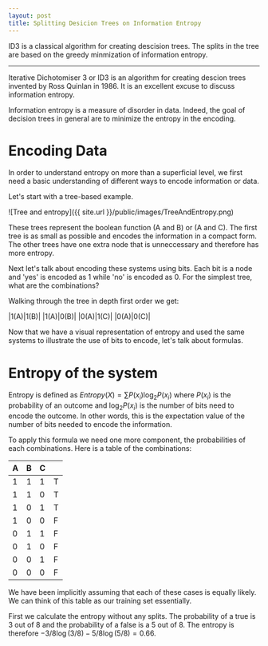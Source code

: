 ```yaml
---
layout: post
title: Splitting Desicion Trees on Information Entropy
---
```


ID3 is a classical algorithm for creating descision trees.  The splits in the tree are based on
the greedy minmization of information entropy.

-----


Iterative Dichotomiser 3 or ID3 is an algorithm for creating descion trees invented by Ross Quinlan
in 1986.  It is an excellent excuse to discuss information entropy.

Information entropy is a measure of disorder in data.  Indeed, the goal of decision trees in general are
to minimize the entropy in the encoding.  

# Encoding Data

In order to understand entropy on more than a superficial level, we first need a basic
understanding of different ways to encode information or data. 

Let's start with a tree-based example.  

![Tree and entropy]({{ site.url }}/public/images/TreeAndEntropy.png) 

These trees represent the boolean function (A and B) or (A and C).  The first tree 
is as small as possible and encodes the information in a compact form.  The other
trees have one extra node that is unneccessary and therefore has more entropy.

Next let's talk about encoding these systems using bits.  Each bit is 
a node and 'yes' is encoded as 1 while 'no' is encoded as 0.  For 
the simplest tree, what are the combinations?  

Walking through the tree in depth first order we get:

|1(A)|1(B)|
|1(A)|0(B)|
|0(A)|1(C)|
|0(A)|0(C)|



Now that we have a visual representation of entropy and 
used the same systems to illustrate the use of bits 
to encode, let's talk about formulas.

# Entropy of the system

Entropy is defined as $Entropy(X)=\sum P(x_i)\log_2 P(x_i)$ where $P(x_i)$ is 
the probability of an outcome and $\log_2 P(x_i)$ is the number of bits
need to encode the outcome.  In other words, this is the expectation 
value of the number of bits needed to encode the information.  

To apply this formula we need one more component, the probabilities of each
combinations.  Here is a table of the combinations:

|A|B|C||
|-|-|-|-|
|1|1|1|T|
|1|1|0|T|
|1|0|1|T|
|1|0|0|F|
|0|1|1|F|
|0|1|0|F|
|0|0|1|F|
|0|0|0|F|

We have been implicitly assuming that each of these cases is equally likely.
We can think of this table as our training set essentially.

First we calculate the entropy without any splits.  The probability of a true
is 3 out of 8 and the probability of a false is a 5 out of 8. 
The entropy is therefore $-3/8\log(3/8)-5/8\log(5/8)=0.66$. 

 
